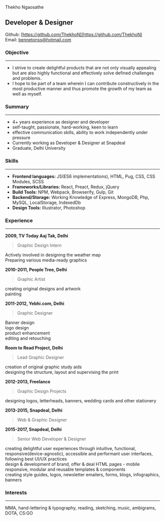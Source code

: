 Thekho Ngaosathe

## Developer & Designer

Github: [https://github.com/ThekhoN](https://github.com/ThekhoN)<br/>
Email: bennetonss@hotmail.com


 ### Objective

 ---------------------
* I strive to create delightful products that are not only visually appealing but are also highly functional and effectively solve defined challenges and problems.
* I hope to be part of a team wherein I can contribute constructively in the most productive manner and thus promote the growth of my team as well as myself.

### Summary

----------------------------
* 4+ years experience as designer and developer
* self-taught, passionate, hard-working, keen to learn
* effective communication skills, ability to work independently under pressure
* Currently working as Developer & Designer at Snapdeal
* Graduate, Delhi University

### Skills
------------------
* **Frontend languages:** JS(ES6 implementations), HTML, Pug, CSS, CSS Modules, SCSS
* **Frameworks/Libraries:** React, Preact, Redux, jQuery
* **Build Tools:** NPM, Webpack, Browserify, Gulp, Git
* **Backend/Storage:** Working Knowledge of Express, MongoDB, Php, MySQL, LocalStorage, IndexedDb
* **Design Tools:** IIlustrator, Photoshop

### Experience
------------------------------
**2009, TV Today Aaj Tak, Delhi**
<br/>
>Graphic Design Intern<br/>

Actively involved in designing the weather map<br/>
Preparing various media-ready graphics<br/>

**2010-2011, People Tree, Delhi**
<br/>
>Graphic Artist<br/>

creating original designs and artwork<br/>
painting<br/>

**2011-2012,
Yebhi.com, Delhi**
<br/>
>Graphic Designer<br/>

Banner design<br/>
logo design<br/>
product enhancement<br/>
editing and retouching<br/>

**Room to Read Project, Delhi**
<br/>
>Lead Graphic Designer<br/>

creation of original graphic study aids<br/>
designing the structure, layout and supervising the print<br/>

**2012-2013, Freelance**
<br/>
>Graphic Design Projects<br/>

designing logos, letterheads, banners, wedding cards and other stationery<br/>

**2013-2015, Snapdeal, Delhi**
<br/>
>Web & Graphic Designer<br/>

**2015-2017, Snapdeal, Delhi**
<br/>
>Senior Web Developer & Designer<br/>

creating delightful user experiences through intuitive, functional, responsive(device-agnostic), accessible and performant user interfaces, following best UI/UX practices<br/>
design & development of brand, offer & deal HTML pages - mobile responsive, modular and reusable templates & components<br/>
creating style guides, logos, newsletter emailers, forms, blogs, infographics, banners<br/>

### Interests
------------------------------
MMA, hand-lettering & typography, reading, sketching, music, ambigrams, DOTA, CS:GO
